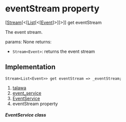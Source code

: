
<div>

# eventStream property

</div>



[[Stream](https://api.flutter.dev/flutter/dart-core/Stream-class.html)[\<[[List](https://api.flutter.dev/flutter/dart-core/List-class.html)[\<[[Event](../../models_events_event_model/Event-class.md)]\>]]\>]]
get eventStream



The event stream.

params: None returns:

-   `Stream<Event>`: returns the event stream



## Implementation

``` language-dart
Stream<List<Event>> get eventStream => _eventStream;
```








1.  [talawa](../../index.md)
2.  [event_service](../../services_event_service/)
3.  [EventService](../../services_event_service/EventService-class.md)
4.  eventStream property

##### EventService class







